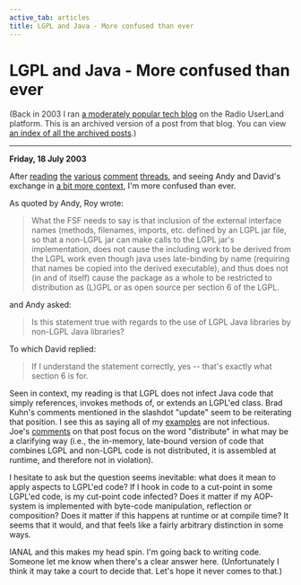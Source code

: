 ```yaml
---
active_tab: articles
title: LGPL and Java - More confused than ever
---
```

# LGPL and Java - More confused than ever

<div style="color:#333">(Back in 2003 I ran <a href="http://radio.weblogs.com/0122027/">a moderately popular tech blog</a> on the Radio UserLand platform.  This is an archived version of a post from that blog. You can view <a href="/articles/radio-blog/index.html">an index of all the archived posts</a>.)</div><hr>
<b>Friday, 18 July 2003</b>
<p>
After <a href="http://linuxintegrators.com/hl30/blog/technology/?permalink=LGPL+in+Java.html&amp;page=comments" title="comments on Andy's 'LGPL in Java'">reading</a> <a href="http://www.rollerweblogger.org/comments/roller/Weblog/for_java_lgpl_is_viral" title="comments on Dave's 'For Java, LGPL is viral.'">the</a> <a href="http://www.intertwingly.net/blog/1519.html" title="comments on Sam's 'Two paths'">various</a> <a href="http://radiocomments2.userland.com/comments?u=122027&amp;p=56" title="comments on Rod's 'The [L]GPL, Java and Asymmetry'">comment</a> <a href="http://developers.slashdot.org/developers/03/07/17/2257224.shtml" title="comments on Slashdot's 'LGPL is Viral for Java'">threads</a>, and seeing Andy and David's exchange in <a href="http://superlinksoftware.com/text/lgpl.txt">a bit more context</a>, I'm more confused than ever.
</p><p>
As quoted by Andy, Roy wrote:
</p>
<blockquote>What the FSF needs to say is that inclusion of the external interface names (methods, filenames, imports, etc. defined by an LGPL jar file, so that a non-LGPL jar can make calls to the LGPL jar's implementation, does not cause the including work to be derived from the LGPL work even though java uses late-binding by name (requiring that names be copied into the derived executable), and thus does not (in and of itself) cause the package as a whole to be restricted to distribution as (L)GPL or as open source per section 6 of the LGPL.</blockquote>
<p>
and Andy asked:
</p>
<blockquote>Is this statement true with regards to the use of LGPL Java libraries by non-LGPL Java libraries?</blockquote>
<p>
To which David replied:
</p>
<blockquote>If I understand the statement correctly, yes -- that's exactly what section 6 is for.</blockquote>
<p>
Seen in context, my reading is that LGPL does not infect Java code that simply references, invokes methods of, or extends an LGPL'ed class.  Brad Kuhn's comments mentioned in the slashdot "update" seem to be reiterating that position.  I see this as saying all of my <a href="http://radio.weblogs.com/0122027/2003/04/07.html#a12" title="7 April 2003: A Question on Applying the LGPL to Java">examples</a> are not infectious.  Joe's <a href="http://radiocomments2.userland.com/comments?u=122027&amp;p=12" title="comments on 'A Question on Applying the LGPL to Java'">comments</a> on that post focus on the word "distribute" in what may be a clarifying way (i.e., the in-memory, late-bound version of code that combines LGPL and non-LGPL code is not distributed, it is assembled at runtime, and therefore not in violation).
</p><p>
I hesitate to ask but the question seems inevitable: what does it mean to apply aspects to LGPL'ed code?  If I hook in code to a cut-point in some LGPL'ed code, is my cut-point code infected?  Does it matter if my AOP-system is implemented with byte-code manipulation, reflection or composition?  Does it matter if this happens at runtime or at compile time?  It seems that it would, and that feels like a fairly arbitrary distinction in some ways.
</p><p>
IANAL and this makes my head spin.  I'm going back to writing code.  Someone let me know when there's a clear answer here.  (Unfortunately I think it may take a court to decide that.  Let's hope it never comes to that.)
</p>
